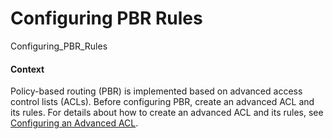 Configuring PBR Rules
=====================

Configuring_PBR_Rules

#### Context

Policy-based routing (PBR) is implemented based on advanced access control lists (ACLs). Before configuring PBR, create an advanced ACL and its rules. For details about how to create an advanced ACL and its rules, see [Configuring an Advanced ACL](../vrp/dc_vrp_acl4_cfg_0054.html).